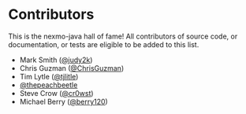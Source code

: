 # Contributors

This is the nexmo-java hall of fame! All contributors of source code, or
documentation, or tests are eligible to be added to this list. 

- Mark Smith ([@judy2k](https://github.com/judy2k))
- Chris Guzman ([@ChrisGuzman](https://github.com/ChrisGuzman))
- Tim Lytle ([@tjlitle](https://github.com/tjlitle))
- [@thepeachbeetle](https://github.com/thepeachbeetle)
- Steve Crow ([@cr0wst](https://github.com/cr0wst))
- Michael Berry ([@berry120](https://github.com/berry120))